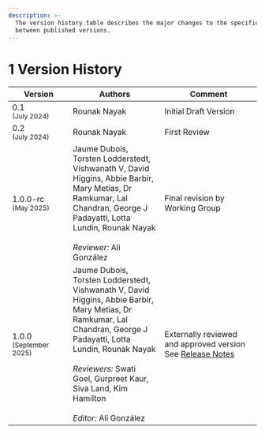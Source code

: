 ```yaml
---
description: >-
  The version history table describes the major changes to the specifications
  between published versions.
---
```


# 1 Version History

<table>
  <thead>
    <tr>
      <th width="153.33333333333331">Version</th>
      <th width="274">Authors</th>
      <th width="324">Comment</th>
    </tr>
  </thead>
  <tbody>
    <tr>
      <td>0.1<br><sub>(July 2024)</sub></td>
      <td>Rounak Nayak</td>
      <td>Initial Draft Version</td>
    </tr>
    <tr>
      <td>0.2<br><sub>(July 2024)</sub></td>
      <td>Rounak Nayak</td>
      <td>First Review</td>
    </tr>
    <tr>
      <td>1.0.0-rc<br><sub>(May 2025)</sub></td>
      <td>
        Jaume Dubois, Torsten Lodderstedt, Vishwanath V, David Higgins, Abbie Barbir, Mary Metias, Dr Ramkumar, Lal Chandran, George J Padayatti, Lotta Lundin, Rounak Nayak
        <br>
        <br>
        <em>Reviewer:</em> Ali González
      </td>
      <td>Final revision by Working Group</td>
    </tr>
    <tr>
      <td>1.0.0<br><sub>(September 2025)</sub></td>
      <td>
        Jaume Dubois, Torsten Lodderstedt, Vishwanath V, David Higgins, Abbie Barbir, Mary Metias, Dr Ramkumar, Lal Chandran, George J Padayatti, Lotta Lundin, Rounak Nayak
        <br>
        <br>
        <em>Reviewers:</em> Swati Goel, Gurpreet Kaur, Siva Land, Kim Hamilton
        <br>
        <br>
        <em>Editor:</em> Ali González
      </td>
      <td>
        Externally reviewed and approved version 
        <br>
        See <a href="release-notes-v1.0.0.md">Release Notes</a>
      </td>
    </tr>
  </tbody>
</table>

